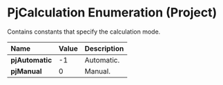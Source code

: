 
# PjCalculation Enumeration (Project)

Contains constants that specify the calculation mode.



|**Name**|**Value**|**Description**|
|:-----|:-----|:-----|
| **pjAutomatic**|-1|Automatic.|
| **pjManual**|0|Manual.|
